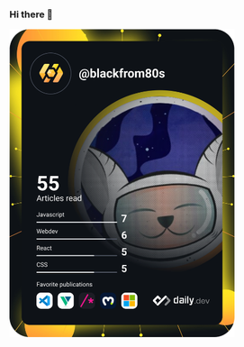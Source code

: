 ### Hi there 👋
<a href="https://app.daily.dev/blackfrom80s"><img src="https://github.com/from80s/from80s/blob/main/devcard.svg" width="400" alt="Black's Dev Card"/></a>

<!--
**from80s/from80s** is a ✨ _special_ ✨ repository because its `README.md` (this file) appears on your GitHub profile.

Here are some ideas to get you started:

- 🔭 I’m currently working on ...
- 🌱 I’m currently learning ...
- 👯 I’m looking to collaborate on ...
- 🤔 I’m looking for help with ...
- 💬 Ask me about ...
- 📫 How to reach me: ...
- 😄 Pronouns: ...
- ⚡ Fun fact: ...
-->
